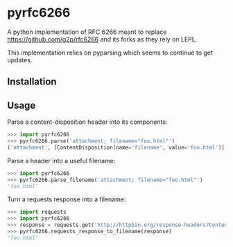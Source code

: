 # pyrfc6266

A python implementation of RFC 6266 meant to replace https://github.com/g2p/rfc6266 and its forks as they rely on LEPL.

This implementation relies on pyparsing which seems to continue to get updates.

## Installation

## Usage

Parse a content-disposition header into its components:

```python
>>> import pyrfc6266
>>> pyrfc6266.parse('attachment; filename="foo.html"')
('attachment', [ContentDisposition(name='filename', value='foo.html')])
```

Parse a header into a useful filename:

```python
>>> import pyrfc6266
>>> pyrfc6266.parse_filename('attachment; filename="foo.html"')
'foo.html'
```

Turn a requests response into a filename:

```python
>>> import requests
>>> import pyrfc6266
>>> response = requests.get('http://httpbin.org/response-headers?Content-Disposition=attachment;%20filename%3d%22foo.html%22')
>>> pyrfc6266.requests_response_to_filename(response)
'foo.html'

